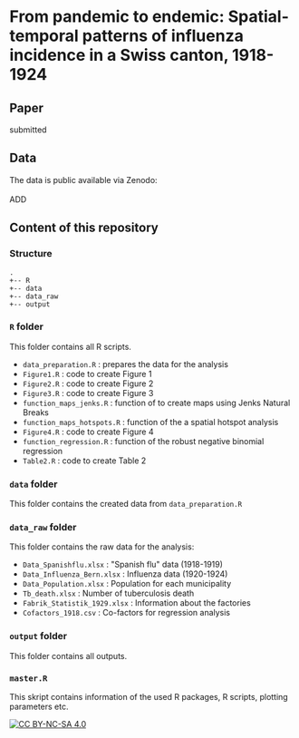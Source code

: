 # From pandemic to endemic: Spatial-temporal patterns of influenza incidence in a Swiss canton, 1918-1924

## Paper

submitted

## Data

The data is public available via Zenodo:
<br >
<br >
ADD

## Content of this repository

### Structure

```
.
+-- R
+-- data
+-- data_raw
+-- output

```

### `R` folder 

This folder contains all R scripts.
  
  - `data_preparation.R` : prepares the data for the analysis
  - `Figure1.R` : code to create Figure 1
  - `Figure2.R` : code to create Figure 2
  - `Figure3.R` : code to create Figure 3
  - `function_maps_jenks.R` : function of to create maps using Jenks Natural Breaks
  - `function_maps_hotspots.R` : function of the a spatial hotspot analysis 
  - `Figure4.R` : code to create Figure 4
  - `function_regression.R` : function of the robust negative binomial regression 
  - `Table2.R`  : code to create Table 2
  
### `data` folder

This folder contains the created data from `data_preparation.R` 

### `data_raw` folder
This folder contains the raw data for the analysis:
  - `Data_Spanishflu.xlsx` : "Spanish flu" data (1918-1919)
  - `Data_Influenza_Bern.xlsx` : Influenza data (1920-1924)
  - `Data_Population.xlsx` : Population for each municipality
  - `Tb_death.xlsx` : Number of tuberculosis death
  - `Fabrik_Statistik_1929.xlsx` : Information about the factories
  - `Cofactors_1918.csv` : Co-factors for regression analysis

### `output` folder

This folder contains all outputs.

### `master.R` 

This skript contains information of the used R packages, R scripts, plotting parameters etc.

[![CC BY-NC-SA 4.0][cc-by-nc-sa-image]][cc-by-nc-sa]

[cc-by-nc-sa]: http://creativecommons.org/licenses/by-nc-sa/4.0/
[cc-by-nc-sa-image]: https://licensebuttons.net/l/by-nc-sa/4.0/88x31.png

